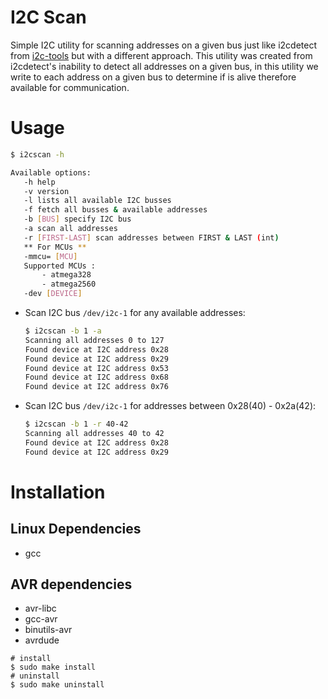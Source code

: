 # I2C Scan
Simple I2C utility for scanning addresses on a given bus just like i2cdetect from [i2c-tools](https://git.kernel.org/pub/scm/utils/i2c-tools/i2c-tools.git/)
but with a different approach. This utility was created from i2cdetect's inability to detect
all addresses on a given bus, in this utility we write to each address on a given bus to determine
if is alive therefore available for communication.

# Usage
```bash
$ i2cscan -h

Available options:
   -h help
   -v version
   -l lists all available I2C busses
   -f fetch all busses & available addresses
   -b [BUS] specify I2C bus
   -a scan all addresses
   -r [FIRST-LAST] scan addresses between FIRST & LAST (int)
   ** For MCUs **
   -mmcu= [MCU]
   Supported MCUs :
       - atmega328
       - atmega2560
   -dev [DEVICE]
```

* Scan I2C bus `/dev/i2c-1` for any available addresses:
  ```bash
  $ i2cscan -b 1 -a
  Scanning all addresses 0 to 127
  Found device at I2C address 0x28
  Found device at I2C address 0x29
  Found device at I2C address 0x53
  Found device at I2C address 0x68
  Found device at I2C address 0x76
  ```
* Scan I2C bus `/dev/i2c-1` for addresses between 0x28(40) - 0x2a(42):
  ```bash
  $ i2cscan -b 1 -r 40-42
  Scanning all addresses 40 to 42
  Found device at I2C address 0x28
  Found device at I2C address 0x29
  ```

# Installation
## Linux Dependencies
* gcc

## AVR dependencies
* avr-libc
* gcc-avr
* binutils-avr
* avrdude

```
# install
$ sudo make install
# uninstall
$ sudo make uninstall
```
